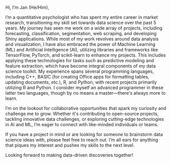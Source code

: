 Hi, I’m Jan (He/Him),

I’m a quantitative psychologist who has spent my entire career in market research, transitioning my skill set towards data science over the past 5 years. My journey has seen me work on a wide array of projects, including forecasting, classification, segmentation, web scraping, and developing Shiny applications. While most of my work revolves around data analysis and visualization, I have also embraced the power of Machine Learning (ML) and Artificial Intelligence (AI), utilizing libraries and frameworks like TensorFlow, PyTorch, and scikit-learn to enhance my projects. This includes applying these technologies for tasks such as predictive modeling and feature extraction, which have become integral components of my data science toolkit. My experience spans several programming languages, including C++, BASIC (for creating Office apps for formatting tables, updating documents, etc.), R, and Python, with recent projects primarily utilizing R and Python. I consider myself an advanced programmer in these latter two languages, though by no means a master—there's always more to learn.

I’m on the lookout for collaborative opportunities that spark my curiosity and challenge me to grow. Whether it's contributing to open-source projects, tackling innovative data challenges, or exploring cutting-edge technologies in AI and ML, I’m eager to connect with like-minded individuals or teams.

If you have a project in mind or are looking for someone to brainstorm data science ideas with, please feel free to reach out. I’m all ears for anything that piques my interest and pushes my skills to the next level.

Looking forward to making data-driven discoveries together!


<!---
jan-muska/jan-muska is a ✨ special ✨ repository because its `README.md` (this file) appears on your GitHub profile.
You can click the Preview link to take a look at your changes.
--->

